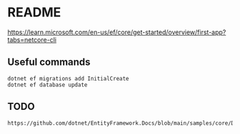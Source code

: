 ﻿# README

https://learn.microsoft.com/en-us/ef/core/get-started/overview/first-app?tabs=netcore-cli


## Useful commands
````
dotnet ef migrations add InitialCreate
dotnet ef database update
````

## TODO

````
https://github.com/dotnet/EntityFramework.Docs/blob/main/samples/core/DbContextPooling/Program.cs



````






